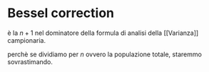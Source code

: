 # Bessel correction 
è la $n+1$ nel dominatore della formula di analisi della [[Varianza]] campionaria. 

perchè se dividiamo per $n$ ovvero la populazione totale, staremmo sovrastimando. 
